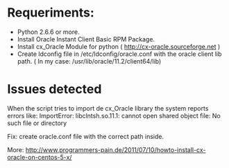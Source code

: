 Requeriments:
=============

* Python 2.6.6 or more.
* Install Oracle Instant Client Basic RPM Package.
* Install cx_Oracle Module for python  ( http://cx-oracle.sourceforge.net )
* Create ldconfig file in /etc/ldconfig/oracle.conf with the oracle client lib path. 
	( In my case: /usr/lib/oracle/11.2/client64/lib)

Issues detected
===============

When the script tries to import de cx_Oracle library the system reports errors like: 
ImportError: libclntsh.so.11.1: cannot open shared object file: No such file or directory

Fix: create oracle.conf file with the correct path inside.

More: http://www.programmers-pain.de/2011/07/10/howto-install-cx-oracle-on-centos-5-x/
